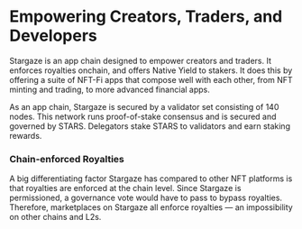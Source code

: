 # Empowering Creators, Traders, and Developers

Stargaze is an app chain designed to empower creators and traders. It enforces royalties onchain, and offers Native Yield to stakers. It does this by offering a suite of NFT-Fi apps that compose well with each other, from NFT minting and trading, to more advanced financial apps.

As an app chain, Stargaze is secured by a validator set consisting of 140 nodes. This network runs proof-of-stake consensus and is secured and governed by STARS. Delegators stake STARS to validators and earn staking rewards.&#x20;

### Chain-enforced Royalties

A big differentiating factor Stargaze has compared to other NFT platforms is that royalties are enforced at the chain level. Since Stargaze is permissioned, a governance vote would have to pass to bypass royalties. Therefore, marketplaces on Stargaze all enforce royalties — an impossibility on other chains and L2s.
